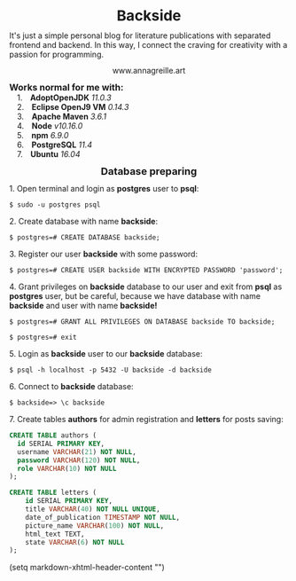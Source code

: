 <p class="first-level-title">Backside</p>

<p>It's just a simple personal blog for literature publications with separated frontend and backend. In this way, I connect the craving for creativity with a passion for programming.</p>

<div align="center">
  <a href="https://www.annagreille.art">www.annagreille.art</a>
</div>

<p class="third-level-title">Works normal for me with:</p>
&emsp;1.&emsp;<b>AdoptOpenJDK</b> <i>11.0.3</i></br>
&emsp;2.&emsp;<b>Eclipse OpenJ9 VM</b> <i>0.14.3</i></br>
&emsp;3.&emsp;<b>Apache Maven</b> <i>3.6.1</i></br>
&emsp;4.&emsp;<b>Node</b> <i>v10.16.0</i></br>
&emsp;5.&emsp;<b>npm</b> <i>6.9.0</i></br>
&emsp;6.&emsp;<b>PostgreSQL</b> <i>11.4</i></br>
&emsp;7.&emsp;<b>Ubuntu</b> <i>16.04</i></br>

<p class="second-level-title">Database preparing</p>

<p>1. Open terminal and login as <b>postgres</b> user to <b>psql</b>:</p>

```shell
$ sudo -u postgres psql
```

<p>2. Create database with name <b>backside</b>:</p>

```shell
$ postgres=# CREATE DATABASE backside;
```

<p>3. Register our user <b>backside</b> with some password:</p>

```shell
$ postgres=# CREATE USER backside WITH ENCRYPTED PASSWORD 'password';
```

<p>4. Grant privileges on <b>backside</b> database to our user and exit from <b>psql</b> as <b>postgres</b> user, but be careful, because we have database with name <b>backside</b> and user with name <b>backside!</b></p>

```shell
$ postgres=# GRANT ALL PRIVILEGES ON DATABASE backside TO backside;

$ postgres=# exit
```

<p>5. Login as <b>backside</b> user to our <b>backside</b> database:</p>

```shell
$ psql -h localhost -p 5432 -U backside -d backside
```

<p>6. Connect to <b>backside</b> database:</p>

```shell
$ backside=> \c backside
```

<p>7. Create tables <b>authors</b> for admin registration and <b>letters</b> for posts saving:</p>

```sql
CREATE TABLE authors (
  id SERIAL PRIMARY KEY,
  username VARCHAR(21) NOT NULL,
  password VARCHAR(120) NOT NULL,
  role VARCHAR(10) NOT NULL
);

CREATE TABLE letters (
    id SERIAL PRIMARY KEY,
    title VARCHAR(40) NOT NULL UNIQUE,
    date_of_publication TIMESTAMP NOT NULL,
    picture_name VARCHAR(100) NOT NULL,
    html_text TEXT,
    state VARCHAR(6) NOT NULL
);
```
(setq markdown-xhtml-header-content
"<style type='text/css'>
  a {
    outline: 0;
    text-decoration: none;
  }
  p {
    margin: 12px 0px 12px 0px;
  }
  .first-level-title {
    text-align: center;
    font-size: 26px;
    font-weight: bold;
  }
  .second-level-title {
    text-align: center;
    font-size: 18px;
    font-weight: bold;
  }
  .third-level-title {
    margin: 12px 0 0 0;
    font-size: 16px;
    font-weight: bold;
  }
</style>")
